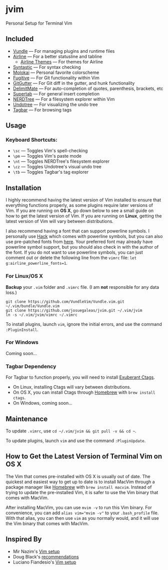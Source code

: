 jvim
====
Personal Setup for Terminal Vim

Included
--------
- [Vundle](https://github.com/VundleVim/Vundle.vim) — For managing plugins and runtime files
- [Airline](https://github.com/vim-airline/vim-airline) — For a better statusline and tabline
	- [Airline Themes](https://github.com/vim-airline/vim-airline-themes) — For themes for Airline
- [Syntastic](https://github.com/scrooloose/syntastic) — For syntax checking
- [Molokai](https://github.com/tomasr/molokai) — Personal favorite colorscheme
- [Fugitive](https://github.com/tpope/vim-fugitive) — For Git functionality within Vim
- [GitGutter](https://github.com/airblade/vim-gitgutter) — For Git diff in the gutter, and hunk functionality
- [DelimitMate](https://github.com/Raimondi/delimitMate) — For auto-completion of quotes, parenthesis, brackets, etc
- [Supertab](https://github.com/ervandew/supertab.git) — For general insert completion
- [NERDTree](https://github.com/scrooloose/nerdtree.git) — For a filesystem explorer within Vim
- [Undotree](https://github.com/mbbill/undotree) — For visualizing the undo tree
- [Tagbar](https://github.com/majutsushi/tagbar) — For browsing tags

Usage
-----
### Keyboard Shortcuts:
- `\sc` — Toggles Vim's spell-checking
- `\pm` — Toggles Vim's paste mode
- `\nt` — Toggles NERDTree's filesystem explorer
- `\cz` — Toggles Undotree's visual undo tree
- `\tb` — Toggles Tagbar's tag explorer

Installation
------------
I highly recommend having the latest version of Vim installed to ensure that everything functions properly, as some plugins require later versions of Vim. If you are running on **OS X**, go down below to see a small guide on how to get the latest version of Vim. If you are running on **Linux**, getting the latest version of Vim will vary between distributions.

I also recommend having a font that can support powerline symbols. I personally use [Hack](https://github.com/chrissimpkins/Hack) which comes with powerline symbols, but you can also use pre-patched fonts from [here](https://github.com/powerline/fonts). Your preferred font may already have powerline symbol support, but you should also check in with the author of the font. If you do not want to use powerline symbols, you can just comment out or delete the following line from the `vimrc` file: `let g:airline_powerline_fonts=1`.

### For Linux/OS X
**Backup** your `.vim` folder and `.vimrc` file. (I am **not** responsible for any data loss.)
```
git clone https://github.com/VundleVim/Vundle.vim.git ~/.vim/bundle/Vundle.vim
git clone https://github.com/josuegaleas/jvim.git ~/.vim/jvim
ln -s ~/.vim/jvim/vimrc ~/.vimrc
```
To install plugins, launch `vim`, ignore the initial errors, and use the command `:PluginInstall`.

### For Windows
Coming soon...

### Tagbar Dependency
For Tagbar to function properly, you will need to install [Exuberant Ctags](http://ctags.sourceforge.net/).
- On Linux, installing Ctags will vary between distributions.
- On OS X, you can install Ctags through [Homebrew](http://brew.sh/) with `brew install ctags`.
- On Windows, coming soon...

Maintenance
-----------
To update `.vimrc`, use `cd ~/.vim/jvim && git pull -v && cd ~`.

To update plugins, launch `vim` and use the command `:PluginUpdate`.

How to Get the Latest Version of Terminal Vim on OS X
-----------------------------------------------------
The Vim that comes pre-installed with OS X is usually out of date. The quickest and easiest way to get up to date is to install MacVim through a package manager like [Homebrew](http://brew.sh/) with `brew install macvim`. Instead of trying to update the pre-installed Vim, it is safer to use the Vim binary that comes with MacVim.

After installing MacVim, you can use `mvim -v` to run this Vim binary. For convenience, you can add `alias vim="mvim -v"` to your `.bash_profile` file. With that alias, you can then use `vim` as you normally would, and it will use the Vim binary that comes with MacVim.

Inspired By
-----------
- Mir Nazim's [Vim setup](http://mirnazim.org/writings/vim-plugins-i-use/)
- Doug Black's [recommendations](http://dougblack.io/words/a-good-vimrc.html)
- Luciano Fiandesio's [Vim setup](http://www.lucianofiandesio.com/vim-configuration-for-happy-java-coding)
